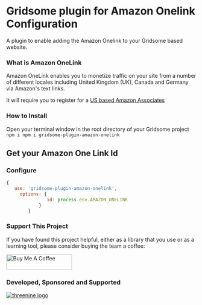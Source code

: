 
# Gridsome plugin for Amazon Onelink Configuration

A plugin to enable adding the Amazon Onelink to your Gridsome based website.

### What is Amazon OneLink

Amazon OneLink enables you to monetize traffic on your site from a number of different locales including 
United Kingdom (UK),  Canada and Germany via Amazon's text links. 

It will require you to register for a [US based Amazon Associates](https://affiliate-program.amazon.com/) 

### How to Install

Open your terminal window in the root directory of your Gridsome project
`npm i npm i gridsome-plugin-amazon-onelink`

## Get your Amazon One Link Id



### Configure 

```javascript
{
   use: 'gridsome-plugin-amazon-onelink',
     options: {
               id: process.env.AMAZON_ONELINK
            }
        }
```


### Support This Project

If you have found this project helpful, either as a library that you use or as a learning tool, please consider buying the team a coffee:

<a href="https://www.buymeacoffee.com/XBhTJcRiC" target="_blank"><img src="https://www.buymeacoffee.com/assets/img/custom_images/orange_img.png" alt="Buy Me A Coffee" style="height: 41px !important;width: 174px !important" ></a>





 ### Developed, Sponsored and Supported 
 
[![threenine logo](http://static.threenine.co.uk/img/github_footer.png)](https://threenine.co.uk/)
